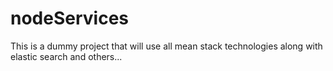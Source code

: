 # nodeServices
This is a dummy project that will use all mean stack technologies along with elastic search and others...
